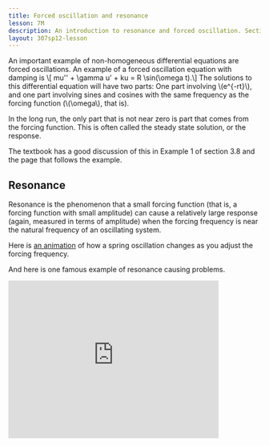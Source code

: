 ```yaml
---
title: Forced oscillation and resonance
lesson: 7M
description: An introduction to resonance and forced oscillation. Section 3.8.
layout: 307sp12-lesson
---
```


An important example of non-homogeneous differential equations are forced oscillations. An example of a forced oscillation equation with damping is 
\\[ mu\'\' + \gamma u\' + ku = R \sin(\omega t).\\]
The solutions to this differential equation will have two parts: One part involving \\(e^{-rt}\\), and one part involving sines and cosines with the same frequency
as the forcing function (\\(\omega\\), that is).

In the long run, the only part that is not near zero is part that comes from the forcing function. This is often called the steady state solution, or the response.

The textbook has a good discussion of this in Example 1 of section 3.8 and the page that follows the example.

## Resonance

Resonance is the phenomenon that a small forcing function (that is, a forcing function with small amplitude) can cause a relatively large response (again, measured in terms of amplitude) when the forcing frequency is near the natural frequency of an oscillating system.

Here is [an animation][1] of how a spring oscillation changes as you adjust the forcing frequency.

And here is one famous example of resonance causing problems.

<iframe width="420" height="315" src="http://www.youtube.com/embed/j-zczJXSxnw" frameborder="0" allowfullscreen></iframe>


[1]: /grigg/animations/oscillations/resonance.gif


